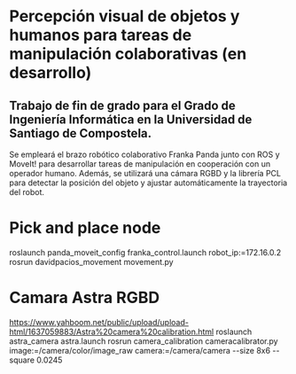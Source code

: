 # Percepción visual de objetos y humanos para tareas de manipulación colaborativas (en desarrollo)

## Trabajo de fin de grado para el Grado de Ingeniería Informática en la Universidad de Santiago de Compostela.

Se empleará el brazo robótico colaborativo Franka Panda junto con ROS y MoveIt! para desarrollar tareas de manipulación en cooperación con un operador humano. Además, se utilizará una cámara RGBD y la librería PCL para detectar la posición del objeto y ajustar automáticamente la trayectoria del robot.

# Pick and place node
roslaunch panda_moveit_config franka_control.launch robot_ip:=172.16.0.2 
rosrun davidpacios_movement movement.py

# Camara Astra RGBD
https://www.yahboom.net/public/upload/upload-html/1637059883/Astra%20camera%20calibration.html
roslaunch astra_camera astra.launch
rosrun camera_calibration cameracalibrator.py image:=/camera/color/image_raw camera:=/camera/camera --size 8x6 --square 0.0245



